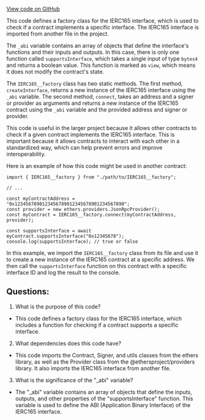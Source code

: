 [View code on GitHub](zoo-labs/zoo/blob/master/contracts/types/factories/IERC165__factory.ts)

This code defines a factory class for the IERC165 interface, which is used to check if a contract implements a specific interface. The IERC165 interface is imported from another file in the project. 

The `_abi` variable contains an array of objects that define the interface's functions and their inputs and outputs. In this case, there is only one function called `supportsInterface`, which takes a single input of type `bytes4` and returns a boolean value. This function is marked as `view`, which means it does not modify the contract's state.

The `IERC165__factory` class has two static methods. The first method, `createInterface`, returns a new instance of the IERC165 interface using the `_abi` variable. The second method, `connect`, takes an address and a signer or provider as arguments and returns a new instance of the IERC165 contract using the `_abi` variable and the provided address and signer or provider.

This code is useful in the larger project because it allows other contracts to check if a given contract implements the IERC165 interface. This is important because it allows contracts to interact with each other in a standardized way, which can help prevent errors and improve interoperability. 

Here is an example of how this code might be used in another contract:

```
import { IERC165__factory } from "./path/to/IERC165__factory";

// ...

const myContractAddress = "0x1234567890123456789012345678901234567890";
const provider = new ethers.providers.JsonRpcProvider();
const myContract = IERC165__factory.connect(myContractAddress, provider);

const supportsInterface = await myContract.supportsInterface("0x12345678");
console.log(supportsInterface); // true or false
```

In this example, we import the `IERC165__factory` class from its file and use it to create a new instance of the IERC165 contract at a specific address. We then call the `supportsInterface` function on this contract with a specific interface ID and log the result to the console.
## Questions: 
 1. What is the purpose of this code?
- This code defines a factory class for the IERC165 interface, which includes a function for checking if a contract supports a specific interface.

2. What dependencies does this code have?
- This code imports the Contract, Signer, and utils classes from the ethers library, as well as the Provider class from the @ethersproject/providers library. It also imports the IERC165 interface from another file.

3. What is the significance of the "_abi" variable?
- The "_abi" variable contains an array of objects that define the inputs, outputs, and other properties of the "supportsInterface" function. This variable is used to define the ABI (Application Binary Interface) of the IERC165 interface.